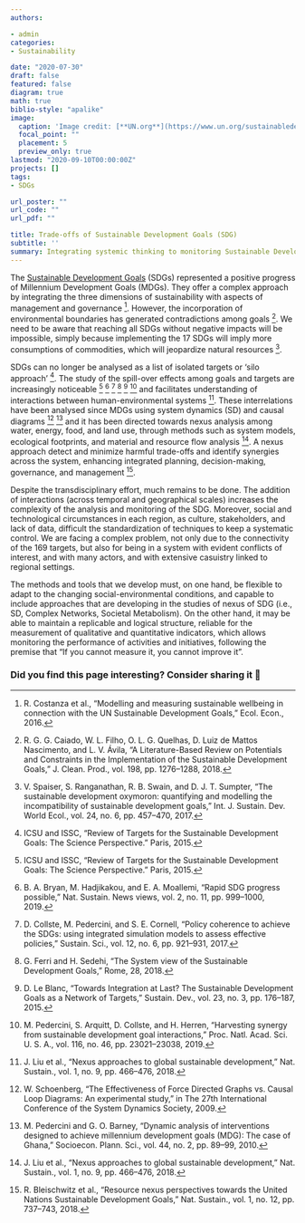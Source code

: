 ```yaml
---
authors:

- admin
categories:
- Sustainability

date: "2020-07-30"
draft: false
featured: false
diagram: true
math: true
biblio-style: "apalike"
image:
  caption: 'Image credit: [**UN.org**](https://www.un.org/sustainabledevelopment/news/communications-material/)'
  focal_point: ""
  placement: 5
  preview_only: true
lastmod: "2020-09-10T00:00:00Z"
projects: []
tags:
- SDGs

url_poster: ""
url_code: ""
url_pdf: ""

title: Trade-offs of Sustainable Development Goals (SDG)
subtitle: ''
summary: Integrating systemic thinking to monitoring Sustainable Development Goals
---
```


The [Sustainable Development Goals](https://www.un.org/sustainabledevelopment/sustainable-development-goals/) (SDGs) represented a positive progress of Millennium Development Goals (MDGs). They offer a complex approach by integrating the three dimensions of sustainability with aspects of management and governance [^fn1]. However, the incorporation of environmental boundaries has generated contradictions among goals [^fn2]. We need to be aware that reaching all SDGs without negative impacts will be impossible, simply because implementing the 17 SDGs will imply more consumptions of commodities, which will jeopardize natural resources [^fn3].

SDGs can no longer be analysed as a list of isolated targets or ‘silo approach’ [^fn4]. The study of the spill-over effects among goals and targets are increasingly noticeable [^fn4] [^fn5] [^fn6] [^fn7] [^fn8] [^fn9] and facilitates understanding of interactions between human-environmental systems [^fn10]. These interrelations have been analysed since MDGs using system dynamics (SD) and causal diagrams [^fn11] [^fn12] and it has been directed towards nexus analysis among water, energy, food, and land use, through methods such as system models, ecological footprints, and material and resource flow analysis [^fn10]. A nexus approach detect and minimize harmful trade-offs and identify synergies across the system, enhancing integrated planning, decision-making, governance, and management [^fn13].

Despite the transdisciplinary effort, much remains to be done. The addition of interactions (across temporal and geographical scales) increases the complexity of the analysis and monitoring of the SDG. Moreover, social and technological circumstances in each region, as culture, stakeholders, and lack of data, difficult the standardization of techniques to keep a systematic control. We are facing a complex problem, not only due to the connectivity of the 169 targets, but also for being in a system with evident conflicts of interest, and with many actors, and with extensive casuistry linked to regional settings. 

The methods and tools that we develop must, on one hand, be flexible to adapt to the changing social-environmental conditions, and capable to include approaches that are developing in the studies of nexus of SDG (i.e., SD, Complex Networks, Societal Metabolism). On the other hand, it may be able to maintain a replicable and logical structure, reliable for the measurement of qualitative and quantitative indicators, which allows monitoring the performance of activities and initiatives, following the premise that “If you cannot measure it, you cannot improve it”.

[^fn1]: R. Costanza et al., “Modelling and measuring sustainable wellbeing in connection with the UN Sustainable Development Goals,” Ecol. Econ., 2016.
[^fn2]: R. G. G. Caiado, W. L. Filho, O. L. G. Quelhas, D. Luiz de Mattos Nascimento, and L. V. Ávila, “A Literature-Based Review on Potentials and Constraints in the Implementation of the Sustainable Development Goals,” J. Clean. Prod., vol. 198, pp. 1276–1288, 2018.
[^fn3]: V. Spaiser, S. Ranganathan, R. B. Swain, and D. J. T. Sumpter, “The sustainable development oxymoron: quantifying and modelling the incompatibility of sustainable development goals,” Int. J. Sustain. Dev. World Ecol., vol. 24, no. 6, pp. 457–470, 2017.
[^fn4]: ICSU and ISSC, “Review of Targets for the Sustainable Development Goals: The Science Perspective.” Paris, 2015.
[^fn5]: B. A. Bryan, M. Hadjikakou, and E. A. Moallemi, “Rapid SDG progress possible,” Nat. Sustain. News views, vol. 2, no. 11, pp. 999–1000, 2019.
[^fn6]: D. Collste, M. Pedercini, and S. E. Cornell, “Policy coherence to achieve the SDGs: using integrated simulation models to assess effective policies,” Sustain. Sci., vol. 12, no. 6, pp. 921–931, 2017.
[^fn7]: G. Ferri and H. Sedehi, “The System view of the Sustainable Development Goals,” Rome, 28, 2018.
[^fn8]: D. Le Blanc, “Towards Integration at Last? The Sustainable Development Goals as a Network of Targets,” Sustain. Dev., vol. 23, no. 3, pp. 176–187, 2015.
[^fn9]: M. Pedercini, S. Arquitt, D. Collste, and H. Herren, “Harvesting synergy from sustainable development goal interactions,” Proc. Natl. Acad. Sci. U. S. A., vol. 116, no. 46, pp. 23021–23038, 2019.
[^fn10]: J. Liu et al., “Nexus approaches to global sustainable development,” Nat. Sustain., vol. 1, no. 9, pp. 466–476, 2018.
[^fn11]: W. Schoenberg, “The Effectiveness of Force Directed Graphs vs. Causal Loop Diagrams: An experimental study,” in The 27th International Conference of the System Dynamics Society, 2009.
[^fn12]: M. Pedercini and G. O. Barney, “Dynamic analysis of interventions designed to achieve millennium development goals (MDG): The case of Ghana,” Socioecon. Plann. Sci., vol. 44, no. 2, pp. 89–99, 2010.
[^fn13]: R. Bleischwitz et al., “Resource nexus perspectives towards the United Nations Sustainable Development Goals,” Nat. Sustain., vol. 1, no. 12, pp. 737–743, 2018.

### Did you find this page interesting? Consider sharing it 🙌
